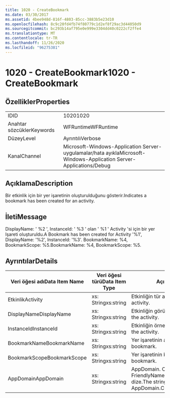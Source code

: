 ```yaml
---
title: 1020 - CreateBookmark
ms.date: 03/30/2017
ms.assetid: 4bee948d-816f-4803-85cc-3883b5e23d10
ms.openlocfilehash: 8c9c20fd4fb74f80779c1d2ef8f29ac3d44050d9
ms.sourcegitcommit: bc293b14af795e0e999e3304dd40c0222cf2ffe4
ms.translationtype: MT
ms.contentlocale: tr-TR
ms.lasthandoff: 11/26/2020
ms.locfileid: "96275381"
---
```

# <a name="1020---createbookmark"></a><span data-ttu-id="bf672-102">1020 - CreateBookmark</span><span class="sxs-lookup"><span data-stu-id="bf672-102">1020 - CreateBookmark</span></span>

## <a name="properties"></a><span data-ttu-id="bf672-103">Özellikler</span><span class="sxs-lookup"><span data-stu-id="bf672-103">Properties</span></span>  
  
|||  
|-|-|  
|<span data-ttu-id="bf672-104">ID</span><span class="sxs-lookup"><span data-stu-id="bf672-104">ID</span></span>|<span data-ttu-id="bf672-105">1020</span><span class="sxs-lookup"><span data-stu-id="bf672-105">1020</span></span>|  
|<span data-ttu-id="bf672-106">Anahtar sözcükler</span><span class="sxs-lookup"><span data-stu-id="bf672-106">Keywords</span></span>|<span data-ttu-id="bf672-107">WFRuntime</span><span class="sxs-lookup"><span data-stu-id="bf672-107">WFRuntime</span></span>|  
|<span data-ttu-id="bf672-108">Düzey</span><span class="sxs-lookup"><span data-stu-id="bf672-108">Level</span></span>|<span data-ttu-id="bf672-109">Ayrıntılı</span><span class="sxs-lookup"><span data-stu-id="bf672-109">Verbose</span></span>|  
|<span data-ttu-id="bf672-110">Kanal</span><span class="sxs-lookup"><span data-stu-id="bf672-110">Channel</span></span>|<span data-ttu-id="bf672-111">Microsoft-Windows-Application Server-uygulamalar/hata ayıkla</span><span class="sxs-lookup"><span data-stu-id="bf672-111">Microsoft-Windows-Application Server-Applications/Debug</span></span>|  
  
## <a name="description"></a><span data-ttu-id="bf672-112">Açıklama</span><span class="sxs-lookup"><span data-stu-id="bf672-112">Description</span></span>  

 <span data-ttu-id="bf672-113">Bir etkinlik için bir yer işaretinin oluşturulduğunu gösterir.</span><span class="sxs-lookup"><span data-stu-id="bf672-113">Indicates a bookmark has been created for an activity.</span></span>  
  
## <a name="message"></a><span data-ttu-id="bf672-114">İleti</span><span class="sxs-lookup"><span data-stu-id="bf672-114">Message</span></span>  

 <span data-ttu-id="bf672-115">DisplayName: ' %2 ', InstanceId: ' %3 ' olan ' %1 ' Activity 'si için bir yer Işareti oluşturuldu.</span><span class="sxs-lookup"><span data-stu-id="bf672-115">A Bookmark has been created for Activity '%1', DisplayName: '%2', InstanceId: '%3'.</span></span>  <span data-ttu-id="bf672-116">BookmarkName: %4, BookmarkScope: %5.</span><span class="sxs-lookup"><span data-stu-id="bf672-116">BookmarkName: %4, BookmarkScope: %5.</span></span>  
  
## <a name="details"></a><span data-ttu-id="bf672-117">Ayrıntılar</span><span class="sxs-lookup"><span data-stu-id="bf672-117">Details</span></span>  
  
|<span data-ttu-id="bf672-118">Veri öğesi adı</span><span class="sxs-lookup"><span data-stu-id="bf672-118">Data Item Name</span></span>|<span data-ttu-id="bf672-119">Veri öğesi türü</span><span class="sxs-lookup"><span data-stu-id="bf672-119">Data Item Type</span></span>|<span data-ttu-id="bf672-120">Açıklama</span><span class="sxs-lookup"><span data-stu-id="bf672-120">Description</span></span>|  
|--------------------|--------------------|-----------------|  
|<span data-ttu-id="bf672-121">Etkinlik</span><span class="sxs-lookup"><span data-stu-id="bf672-121">Activity</span></span>|<span data-ttu-id="bf672-122">xs: String</span><span class="sxs-lookup"><span data-stu-id="bf672-122">xs:string</span></span>|<span data-ttu-id="bf672-123">Etkinliğin tür adı.</span><span class="sxs-lookup"><span data-stu-id="bf672-123">The type name of the activity.</span></span>|  
|<span data-ttu-id="bf672-124">DisplayName</span><span class="sxs-lookup"><span data-stu-id="bf672-124">DisplayName</span></span>|<span data-ttu-id="bf672-125">xs: String</span><span class="sxs-lookup"><span data-stu-id="bf672-125">xs:string</span></span>|<span data-ttu-id="bf672-126">Etkinliğin görünen adı.</span><span class="sxs-lookup"><span data-stu-id="bf672-126">The display name of the activity.</span></span>|  
|<span data-ttu-id="bf672-127">InstanceId</span><span class="sxs-lookup"><span data-stu-id="bf672-127">InstanceId</span></span>|<span data-ttu-id="bf672-128">xs: String</span><span class="sxs-lookup"><span data-stu-id="bf672-128">xs:string</span></span>|<span data-ttu-id="bf672-129">Etkinliğin örnek kimliği.</span><span class="sxs-lookup"><span data-stu-id="bf672-129">The instance id of the activity.</span></span>|  
|<span data-ttu-id="bf672-130">BookmarkName</span><span class="sxs-lookup"><span data-stu-id="bf672-130">BookmarkName</span></span>|<span data-ttu-id="bf672-131">xs: String</span><span class="sxs-lookup"><span data-stu-id="bf672-131">xs:string</span></span>|<span data-ttu-id="bf672-132">Yer işaretinin adı.</span><span class="sxs-lookup"><span data-stu-id="bf672-132">The name of the bookmark.</span></span>|  
|<span data-ttu-id="bf672-133">BookmarkScope</span><span class="sxs-lookup"><span data-stu-id="bf672-133">BookmarkScope</span></span>|<span data-ttu-id="bf672-134">xs: String</span><span class="sxs-lookup"><span data-stu-id="bf672-134">xs:string</span></span>|<span data-ttu-id="bf672-135">Yer işaretinin kapsamı.</span><span class="sxs-lookup"><span data-stu-id="bf672-135">The scope of the bookmark.</span></span>|  
|<span data-ttu-id="bf672-136">AppDomain</span><span class="sxs-lookup"><span data-stu-id="bf672-136">AppDomain</span></span>|<span data-ttu-id="bf672-137">xs: String</span><span class="sxs-lookup"><span data-stu-id="bf672-137">xs:string</span></span>|<span data-ttu-id="bf672-138">AppDomain. CurrentDomain. FriendlyName tarafından döndürülen dize.</span><span class="sxs-lookup"><span data-stu-id="bf672-138">The string returned by AppDomain.CurrentDomain.FriendlyName.</span></span>|
